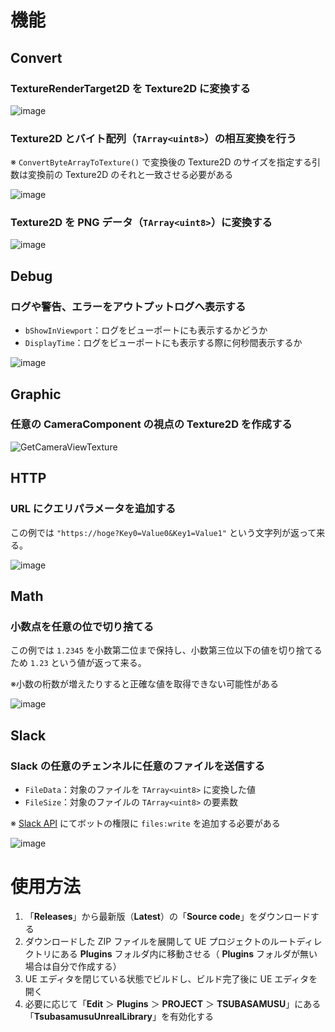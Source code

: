 # 機能
## Convert
### TextureRenderTarget2D を Texture2D に変換する

![image](https://github.com/user-attachments/assets/820d1511-396a-42be-abfb-1ee70b14461e)
### Texture2D とバイト配列（``TArray<uint8>``）の相互変換を行う

※ ``ConvertByteArrayToTexture()`` で変換後の Texture2D のサイズを指定する引数は変換前の Texture2D のそれと一致させる必要がある

![image](https://github.com/user-attachments/assets/972f963b-9ffd-4ecf-b1bc-089d6c0774a5)
### Texture2D を PNG データ（``TArray<uint8>``）に変換する

![image](https://github.com/user-attachments/assets/36134ea8-cdef-437e-965c-dec63469340a)
## Debug
### ログや警告、エラーをアウトプットログへ表示する
- ``bShowInViewport``：ログをビューポートにも表示するかどうか
- ``DisplayTime``：ログをビューポートにも表示する際に何秒間表示するか

![image](https://github.com/user-attachments/assets/733ef8ee-f549-4765-add9-27e81cb8fb1d)
## Graphic
### 任意の CameraComponent の視点の Texture2D を作成する

![GetCameraViewTexture](https://github.com/user-attachments/assets/c5f0f410-5269-469e-ba4c-773e5c41d4e7)
## HTTP
### URL にクエリパラメータを追加する
この例では ``"https://hoge?Key0=Value0&Key1=Value1"`` という文字列が返って来る。

![image](https://github.com/user-attachments/assets/75cba269-2469-4fde-aa43-1bc26266ccfe)
## Math
### 小数点を任意の位で切り捨てる
この例では ``1.2345`` を小数第二位まで保持し、小数第三位以下の値を切り捨てるため ``1.23`` という値が返って来る。

※小数の桁数が増えたりすると正確な値を取得できない可能性がある

![image](https://github.com/user-attachments/assets/e7f8583d-e28d-48d9-948b-c205c5f15d7c)
## Slack
### Slack の任意のチェンネルに任意のファイルを送信する
- ``FileData``：対象のファイルを ``TArray<uint8>`` に変換した値
- ``FileSize``：対象のファイルの ``TArray<uint8>`` の要素数

※ [Slack API](https://api.slack.com/) にてボットの権限に ``files:write`` を追加する必要がある

![image](https://github.com/user-attachments/assets/a53565f5-13cd-45da-b1da-3f2685cca32f)
# 使用方法
1. 「**Releases**」から最新版（**Latest**）の「**Source code**」をダウンロードする
2. ダウンロードした ZIP ファイルを展開して UE プロジェクトのルートディレクトリにある **Plugins** フォルダ内に移動させる（ **Plugins** フォルダが無い場合は自分で作成する）
3. UE エディタを閉じている状態でビルドし、ビルド完了後に UE エディタを開く
4. 必要に応じて「**Edit** ＞ **Plugins** ＞ **PROJECT** ＞ **TSUBASAMUSU**」にある「**TsubasamusuUnrealLibrary**」を有効化する
